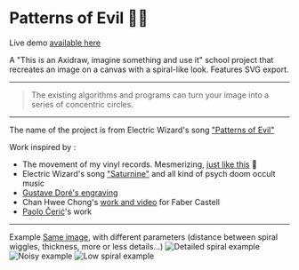 # Patterns of Evil 🍥😈

Live demo [available here](https://naomihauret.github.io/patternsofevil/)

A "This is an Axidraw, imagine something and use it" school project that recreates an image on a canvas with a spiral-like look. Features SVG export.

---
> The existing algorithms and programs can turn your image into a series of concentric circles.
---

The name of the project is from Electric Wizard's song ["Patterns of Evil"](https://www.youtube.com/watch?v=nUW9fRMCEOA)

Work inspired by :
- The movement of my vinyl records. Mesmerizing, [just like this](https://vimeo.com/149302777) 🍥
- Electric Wizard's song ["Saturnine"](https://www.youtube.com/watch?v=5NY7a9kMvPY) and all kind of psych doom occult music
- [Gustave Doré's engraving](http://www.worldofdante.org/gallery_dore.html)
- Chan Hwee Chong's [work and video](https://www.youtube.com/watch?v=bHrjn8kAnqk) for Faber Castell
- [Paolo Čerić](http://patakk.tumblr.com/)'s work

---
Example
[Same image](https://i.pinimg.com/564x/3c/46/bf/3c46bf71a65ce7fad7d37bc0a72dfe80.jpg), with different parameters (distance between spiral wiggles, thickness, more or less details...)
![Detailed spiral example](https://i.imgur.com/Y5j4GmS.png)
![Noisy example](https://i.imgur.com/mU0mCzd.png)
![Low spiral example](https://i.imgur.com/BAuwv0r.png)
